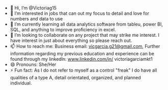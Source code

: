 - 👋 Hi, I’m @Victoriag15
- 👀 I’m interested in jobs that can out my focus to detail and love for numbers and data to use
- 🌱 I’m currently learning all data analytics software from tableu, power BI, SQL, and anything to improve proficiency in excel.
- 💞️ I’m looking to collaborate on any project that may strike me interest. I have interest in just about everything so please reach out. 
- 📫 How to reach me: Business email: vicgarcia.g21@gmail.com, Further information regarding my previous education and experience can be found through my linkedln: www.linkedin.com/in/
victoriagarciamkt1
- 😄 Pronouns: She/Her
- ⚡ Fun fact: As I do not refer to myself as a control "freak" I do have all qualities of a type A, detail orientated, organized, and planned individual. 

<!---
Victoriag15/Victoriag15 is a ✨ special ✨ repository because its `README.md` (this file) appears on your GitHub profile.
You can click the Preview link to take a look at your changes.
--->
